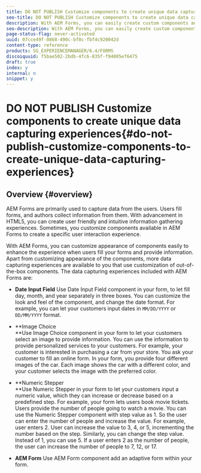 ```yaml
---
title: DO NOT PUBLISH Customize components to create unique data capturing experiences
seo-title: DO NOT PUBLISH Customize components to create unique data capturing experiences
description: With AEM Forms, you can easily create custom components and add them in your adaptive forms. The custom components you add let you capture user data according to your specifications. 
seo-description: With AEM Forms, you can easily create custom components and add them in your adaptive forms. The custom components you add let you capture user data according to your specifications. 
page-status-flag: never-activated
uuid: 07cce49f-0868-490c-bf8c-fbf4c920042d
content-type: reference
products: SG_EXPERIENCEMANAGER/6.4/FORMS
discoiquuid: f5bae502-2bdb-4fc6-835f-f94005ef6475
draft: true
index: y
internal: n
snippet: y
---
```


# DO NOT PUBLISH Customize components to create unique data capturing experiences{#do-not-publish-customize-components-to-create-unique-data-capturing-experiences}

## Overview {#overview}

AEM Forms are primarily used to capture data from the users. Users fill forms, and authors collect information from them. With advancement in HTML5, you can create user friendly and intuitive information gathering experiences. Sometimes, you customize components available in AEM Forms to create a specific user interaction experience.

With AEM Forms, you can customize appearance of components easily to enhance the experience when users fill your forms and provide information. Apart from customizing appearance of the components, more data capturing experiences are available to you that use customization of out-of-the-box components. The data capturing experiences included with AEM Forms are:

* **Date Input Field** 
  Use Date Input Field component in your form, to let fill day, month, and year separately in three boxes. You can customize the look and feel of the component, and change the date format. For example, you can let your customers input dates in `MM/DD/YYYY` or `DD/MM/YYYY` format.  

* **Image Choice  
  **Use Image Choice component in your form to let your customers select an image to provide information. You can use the information to provide personalized services to your customers. For example, your customer is interested in purchasing a car from your store. You ask your customer to fill an online form. In your form, you provide four different images of the car. Each image shows the car with a different color, and your customer selects the image with the preferred color.  

* **Numeric Stepper  
  **Use Numeric Stepper in your form to let your customers input a numeric value, which they can increase or decrease based on a predefined step. For example, your form lets users book movie tickets. Users provide the number of people going to watch a movie. You can use the Numeric Stepper component with step value as 1. So the user can enter the number of people and increase the value. For example, user enters 2. User can increase the value to 3, 4, or 5, incrementing the number based on the step. Similarly, you can change the step value. Instead of 1, you can use 5. If a user enters 2 as the number of people, the user can increase the number of people to 7, 12, or 17. 
* **AEM Form** 
  Use AEM Form component add an adaptive form within your form.

